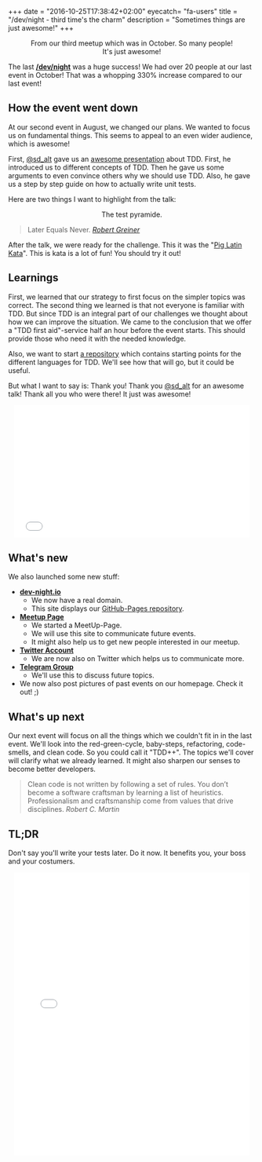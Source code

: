 +++
date = "2016-10-25T17:38:42+02:00"
eyecatch= "fa-users"
title = "/dev/night - third time's the charm"
description = "Sometimes things are just awesome!"
+++

<center>
    <figure>
        <a href="/assets/images/2016-10-25/meetup.jpg"><img src="/assets/images/2016-10-25/meetup.jpg" alt=""></a>
        <figcaption>From our third meetup which was in October. So many people! It's just awesome!</figcaption>
    </figure>
</center>

The last [__/dev/night__](https://dev-night.io) was a huge success! We had over 20 people at our last event in October! That was a whopping 330% increase compared to our last event!

## How the event went down
At our second event in August, we changed our plans. We wanted to focus us on fundamental things. This seems to appeal to an even wider audience, which is awesome!

First, [@sd_alt](https://twitter.com/sd_alt) gave us an [awesome presentation](http://slides.com/sd_alt/tdd/#/) about TDD.
First, he introduced us to different concepts of TDD.
Then he gave us some arguments to even convince others why we should use TDD.
Also, he gave us a step by step guide on how to actually write unit tests.

Here are two things I want to highlight from the talk:

<center>
    <figure>
        <a href="/assets/images/2016-10-25/Tests.png"><img src="/assets/images/2016-10-25/Tests.png" alt=""></a>
        <figcaption>The test pyramide.</figcaption>
    </figure>
</center>

<blockquote>
Later Equals Never.
<cite><a href="http://robertgreiner.com/2011/07/later-equals-never/">Robert Greiner</a></cite>
</blockquote>

After the talk, we were ready for the challenge. This it was the "[Pig Latin Kata](http://stesie.github.io/2016/08/pig-latin-kata)".
This is kata is a lot of fun! You should try it out!

## Learnings
First, we learned that our strategy to first focus on the simpler topics was correct.
The second thing we learned is that not everyone is familiar with TDD. But since TDD is an integral part of our challenges we thought about how we can improve the situation.
We came to the conclusion that we offer a "TDD first aid"-service half an hour before the event starts.
This should provide those who need it with the needed knowledge.

Also, we want to start [a repository](https://github.com/dev-night/2016-10-11_test-driven-development) which contains starting points for the different languages for TDD. We'll see how that will go, but it could be useful.

But what I want to say is: Thank you! Thank you [@sd_alt](https://twitter.com/sd_alt) for an awesome talk! Thank all you who were there! It just was awesome!

<center>
    <iframe src="//giphy.com/embed/awpqNsKuFtXI4?html5=true" width="480" height="270" frameBorder="0" class="giphy-embed" allowFullScreen></iframe>
</center>

## What's new
We also launched some new stuff:

- [__dev-night.io__](https://dev-night.io)
    - We now have a real domain.
    - This site displays our [GitHub-Pages repository](https://github.com/dev-night/dev-night.github.io).
- [__Meetup Page__](https://www.meetup.com/de-DE/dev_night/)
    - We started a MeetUp-Page.
    - We will use this site to communicate future events.
    - It might also help us to get new people interested in our meetup.
- [__Twitter Account__](https://twitter.com/dev_night)
    - We are now also on Twitter which helps us to communicate more.
- [__Telegram Group__](https://telegram.me/joinchat/ACVCYwgGxmvZqGl4bCNsDg)
    - We'll use this to discuss future topics.
- We now also post pictures of past events on our homepage. Check it out! ;)

## What's up next
Our next event will focus on all the things which we couldn't fit in in the last event. We'll look into the red-green-cycle, baby-steps, refactoring, code-smells, and clean code.
So you could call it "TDD++".
The topics we'll cover will clarify what we already learned. It might also sharpen our senses to become better developers.

<blockquote>
Clean code is not written by following a set of rules. You don’t become a software craftsman by learning a list of heuristics. Professionalism and craftsmanship come from values that drive disciplines.
<cite>Robert C. Martin</cite>
</blockquote>

## TL;DR
Don't say you'll write your tests later. Do it now. It benefits you, your boss and your costumers.

<center>
    <iframe src="//giphy.com/embed/87xihBthJ1DkA?html5=true" width="480" height="577" frameBorder="0" class="giphy-embed" allowFullScreen></iframe>
</center>
